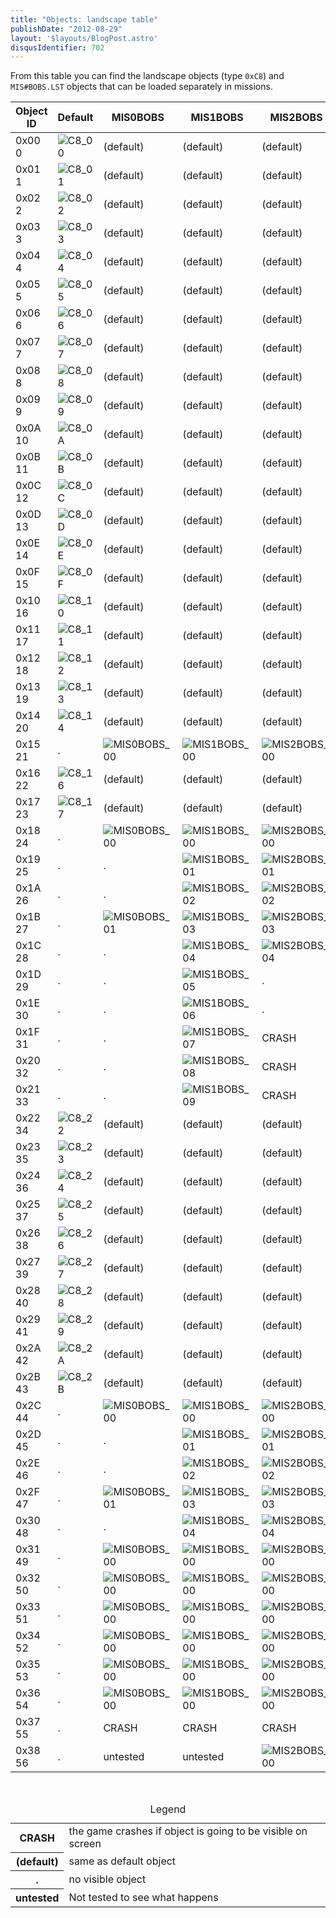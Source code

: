 ```yaml
---
title: "Objects: landscape table"
publishDate: "2012-08-29"
layout: '$layouts/BlogPost.astro'
disqusIdentifier: 702
---
```


From this table you can find the landscape objects (type `0xC8`) and `MIS#BOBS.LST` objects that can be loaded separately in missions.

| Object ID | Default | MIS0BOBS | MIS1BOBS | MIS2BOBS | MIS3BOBS | MIS4BOBS | MIS5BOBS |
| --- | --- | --- | --- | --- | --- | --- | --- |
| 0x00<br>0 | ![](/wp-content/uploads/2012/08/C8_00.png "C8_00") | (default) | (default) | (default) | (default) | (default) | (default) |
| 0x01<br>1 | ![](/wp-content/uploads/2012/08/C8_01.png "C8_01") | (default) | (default) | (default) | (default) | (default) | (default) |
| 0x02<br>2 | ![](/wp-content/uploads/2012/08/C8_02.png "C8_02") | (default) | (default) | (default) | (default) | (default) | (default) |
| 0x03<br>3 | ![](/wp-content/uploads/2012/08/C8_03.png "C8_03") | (default) | (default) | (default) | (default) | (default) | (default) |
| 0x04<br>4 | ![](/wp-content/uploads/2012/08/C8_04.png "C8_04") | (default) | (default) | (default) | (default) | (default) | (default) |
| 0x05<br>5 | ![](/wp-content/uploads/2012/08/C8_05.png "C8_05") | (default) | (default) | (default) | (default) | (default) | (default) |
| 0x06<br>6 | ![](/wp-content/uploads/2012/08/C8_06.png "C8_06") | (default) | (default) | (default) | (default) | (default) | (default) |
| 0x07<br>7 | ![](/wp-content/uploads/2012/08/C8_07.png "C8_07") | (default) | (default) | (default) | (default) | (default) | (default) |
| 0x08<br>8 | ![](/wp-content/uploads/2012/08/C8_08.png "C8_08") | (default) | (default) | (default) | (default) | (default) | (default) |
| 0x09<br>9 | ![](/wp-content/uploads/2012/08/C8_09.png "C8_09") | (default) | (default) | (default) | (default) | (default) | (default) |
| 0x0A<br>10 | ![](/wp-content/uploads/2012/08/C8_0A.png "C8_0A") | (default) | (default) | (default) | (default) | (default) | (default) |
| 0x0B<br>11 | ![](/wp-content/uploads/2012/08/C8_0B.png "C8_0B") | (default) | (default) | (default) | (default) | (default) | (default) |
| 0x0C<br>12 | ![](/wp-content/uploads/2012/08/C8_0C.png "C8_0C") | (default) | (default) | (default) | (default) | (default) | (default) |
| 0x0D<br>13 | ![](/wp-content/uploads/2012/08/C8_0D.png "C8_0D") | (default) | (default) | (default) | (default) | (default) | (default) |
| 0x0E<br>14 | ![](/wp-content/uploads/2012/08/C8_0E.png "C8_0E") | (default) | (default) | (default) | (default) | (default) | (default) |
| 0x0F<br>15 | ![](/wp-content/uploads/2012/08/C8_0F.png "C8_0F") | (default) | (default) | (default) | (default) | (default) | (default) |
| 0x10<br>16 | ![](/wp-content/uploads/2012/08/C8_10.png "C8_10") | (default) | (default) | (default) | (default) | (default) | (default) |
| 0x11<br>17 | ![](/wp-content/uploads/2012/08/C8_11.png "C8_11") | (default) | (default) | (default) | (default) | (default) | (default) |
| 0x12<br>18 | ![](/wp-content/uploads/2012/08/C8_12.png "C8_12") | (default) | (default) | (default) | (default) | (default) | (default) |
| 0x13<br>19 | ![](/wp-content/uploads/2012/08/C8_13.png "C8_13") | (default) | (default) | (default) | (default) | (default) | (default) |
| 0x14<br>20 | ![](/wp-content/uploads/2012/08/C8_14.png "C8_14") | (default) | (default) | (default) | (default) | (default) | (default) |
| 0x15<br>21 | . | ![](/wp-content/uploads/2012/08/MIS0BOBS_00.png "MIS0BOBS_00") | ![](/wp-content/uploads/2012/08/MIS1BOBS_00.png "MIS1BOBS_00") | ![](/wp-content/uploads/2012/08/MIS2BOBS_00.png "MIS2BOBS_00") | ![](/wp-content/uploads/2012/08/MIS3BOBS_00.png "MIS3BOBS_00") | ![](/wp-content/uploads/2012/08/MIS4BOBS_00.png "MIS4BOBS_00") | ![](/wp-content/uploads/2012/08/MIS5BOBS_00.png "MIS5BOBS_00") |
| 0x16<br>22 | ![](/wp-content/uploads/2012/08/C8_16.png "C8_16") | (default) | (default) | (default) | (default) | (default) | (default) |
| 0x17<br>23 | ![](/wp-content/uploads/2012/08/C8_17.png "C8_17") | (default) | (default) | (default) | (default) | (default) | (default) |
| 0x18<br>24 | . | ![](/wp-content/uploads/2012/08/MIS0BOBS_00.png "MIS0BOBS_00") | ![](/wp-content/uploads/2012/08/MIS1BOBS_00.png "MIS1BOBS_00") | ![](/wp-content/uploads/2012/08/MIS2BOBS_00.png "MIS2BOBS_00") | ![](/wp-content/uploads/2012/08/MIS3BOBS_00.png "MIS3BOBS_00") | ![](/wp-content/uploads/2012/08/MIS4BOBS_00.png "MIS4BOBS_00") | ![](/wp-content/uploads/2012/08/MIS5BOBS_00.png "MIS5BOBS_00") |
| 0x19<br>25 | . | . | ![](/wp-content/uploads/2012/08/MIS1BOBS_01.png "MIS1BOBS_01") | ![](/wp-content/uploads/2012/08/MIS2BOBS_01.png "MIS2BOBS_01") | . | . | ![](/wp-content/uploads/2012/08/MIS5BOBS_01.png "MIS5BOBS_01") |
| 0x1A<br>26 | . | . | ![](/wp-content/uploads/2012/08/MIS1BOBS_02.png "MIS1BOBS_02") | ![](/wp-content/uploads/2012/08/MIS2BOBS_02.png "MIS2BOBS_02") | . | . | ![](/wp-content/uploads/2012/08/MIS5BOBS_02.png "MIS5BOBS_02") |
| 0x1B<br>27 | . | ![](/wp-content/uploads/2012/08/MIS0BOBS_01.png "MIS0BOBS_01") | ![](/wp-content/uploads/2012/08/MIS1BOBS_03.png "MIS1BOBS_03") | ![](/wp-content/uploads/2012/08/MIS2BOBS_03.png "MIS2BOBS_03") | . | . | ![](/wp-content/uploads/2012/08/MIS5BOBS_03.png "MIS5BOBS_03") |
| 0x1C<br>28 | . | . | ![](/wp-content/uploads/2012/08/MIS1BOBS_04.png "MIS1BOBS_04") | ![](/wp-content/uploads/2012/08/MIS2BOBS_04.png "MIS2BOBS_04") | . | . | . |
| 0x1D<br>29 | . | . | ![](/wp-content/uploads/2012/08/MIS1BOBS_05.png "MIS1BOBS_05") | . | . | . | . |
| 0x1E<br>30 | . | . | ![](/wp-content/uploads/2012/08/MIS1BOBS_06.png "MIS1BOBS_06") | . | . | . | . |
| 0x1F<br>31 | . | . | ![](/wp-content/uploads/2012/08/MIS1BOBS_07.png "MIS1BOBS_07") | CRASH | CRASH | CRASH | CRASH |
| 0x20<br>32 | . | . | ![](/wp-content/uploads/2012/08/MIS1BOBS_08.png "MIS1BOBS_08") | CRASH | CRASH | CRASH | CRASH |
| 0x21<br>33 | . | . | ![](/wp-content/uploads/2012/08/MIS1BOBS_09.png "MIS1BOBS_09") | CRASH | CRASH | CRASH | CRASH |
| 0x22<br>34 | ![](/wp-content/uploads/2012/08/C8_22.png "C8_22") | (default) | (default) | (default) | (default) | (default) | (default) |
| 0x23<br>35 | ![](/wp-content/uploads/2012/08/C8_23.png "C8_23") | (default) | (default) | (default) | (default) | (default) | (default) |
| 0x24<br>36 | ![](/wp-content/uploads/2012/08/C8_24.png "C8_24") | (default) | (default) | (default) | (default) | (default) | (default) |
| 0x25<br>37 | ![](/wp-content/uploads/2012/08/C8_25.png "C8_25") | (default) | (default) | (default) | (default) | (default) | (default) |
| 0x26<br>38 | ![](/wp-content/uploads/2012/08/C8_26.png "C8_26") | (default) | (default) | (default) | (default) | (default) | (default) |
| 0x27<br>39 | ![](/wp-content/uploads/2012/08/C8_27.png "C8_27") | (default) | (default) | (default) | (default) | (default) | (default) |
| 0x28<br>40 | ![](/wp-content/uploads/2012/08/C8_28.png "C8_28") | (default) | (default) | (default) | (default) | (default) | (default) |
| 0x29<br>41 | ![](/wp-content/uploads/2012/08/C8_29.png "C8_29") | (default) | (default) | (default) | (default) | (default) | (default) |
| 0x2A<br>42 | ![](/wp-content/uploads/2012/08/C8_2A.png "C8_2A") | (default) | (default) | (default) | (default) | (default) | (default) |
| 0x2B<br>43 | ![](/wp-content/uploads/2012/08/C8_2B.png "C8_2B") | (default) | (default) | (default) | (default) | (default) | (default) |
| 0x2C<br>44 | . | ![](/wp-content/uploads/2012/08/MIS0BOBS_00.png "MIS0BOBS_00") | ![](/wp-content/uploads/2012/08/MIS1BOBS_00.png "MIS1BOBS_00") | ![](/wp-content/uploads/2012/08/MIS2BOBS_00.png "MIS2BOBS_00") | ![](/wp-content/uploads/2012/08/MIS3BOBS_00.png "MIS3BOBS_00") | ![](/wp-content/uploads/2012/08/MIS4BOBS_00.png "MIS4BOBS_00") | ![](/wp-content/uploads/2012/08/MIS5BOBS_00.png "MIS5BOBS_00") |
| 0x2D<br>45 | . | . | ![](/wp-content/uploads/2012/08/MIS1BOBS_01.png "MIS1BOBS_01") | ![](/wp-content/uploads/2012/08/MIS2BOBS_01.png "MIS2BOBS_01") | . | . | ![](/wp-content/uploads/2012/08/MIS5BOBS_01.png "MIS5BOBS_01") |
| 0x2E<br>46 | . | . | ![](/wp-content/uploads/2012/08/MIS1BOBS_02.png "MIS1BOBS_02") | ![](/wp-content/uploads/2012/08/MIS2BOBS_02.png "MIS2BOBS_02") | . | . | ![](/wp-content/uploads/2012/08/MIS5BOBS_02.png "MIS5BOBS_02") |
| 0x2F<br>47 | . | ![](/wp-content/uploads/2012/08/MIS0BOBS_01.png "MIS0BOBS_01") | ![](/wp-content/uploads/2012/08/MIS1BOBS_03.png "MIS1BOBS_03") | ![](/wp-content/uploads/2012/08/MIS2BOBS_03.png "MIS2BOBS_03") | . | . | ![](/wp-content/uploads/2012/08/MIS5BOBS_03.png "MIS5BOBS_03") |
| 0x30<br>48 | . | . | ![](/wp-content/uploads/2012/08/MIS1BOBS_04.png "MIS1BOBS_04") | ![](/wp-content/uploads/2012/08/MIS2BOBS_04.png "MIS2BOBS_04") | . | . | . |
| 0x31<br>49 | . | ![](/wp-content/uploads/2012/08/MIS0BOBS_00.png "MIS0BOBS_00") | ![](/wp-content/uploads/2012/08/MIS1BOBS_00.png "MIS1BOBS_00") | ![](/wp-content/uploads/2012/08/MIS2BOBS_00.png "MIS2BOBS_00") | ![](/wp-content/uploads/2012/08/MIS3BOBS_00.png "MIS3BOBS_00") | ![](/wp-content/uploads/2012/08/MIS4BOBS_00.png "MIS4BOBS_00") | ![](/wp-content/uploads/2012/08/MIS5BOBS_00.png "MIS5BOBS_00") |
| 0x32<br>50 | . | ![](/wp-content/uploads/2012/08/MIS0BOBS_00.png "MIS0BOBS_00") | ![](/wp-content/uploads/2012/08/MIS1BOBS_00.png "MIS1BOBS_00") | ![](/wp-content/uploads/2012/08/MIS2BOBS_00.png "MIS2BOBS_00") | ![](/wp-content/uploads/2012/08/MIS3BOBS_00.png "MIS3BOBS_00") | ![](/wp-content/uploads/2012/08/MIS4BOBS_00.png "MIS4BOBS_00") | ![](/wp-content/uploads/2012/08/MIS5BOBS_00.png "MIS5BOBS_00") |
| 0x33<br>51 | . | ![](/wp-content/uploads/2012/08/MIS0BOBS_00.png "MIS0BOBS_00") | ![](/wp-content/uploads/2012/08/MIS1BOBS_00.png "MIS1BOBS_00") | ![](/wp-content/uploads/2012/08/MIS2BOBS_00.png "MIS2BOBS_00") | ![](/wp-content/uploads/2012/08/MIS3BOBS_00.png "MIS3BOBS_00") | ![](/wp-content/uploads/2012/08/MIS4BOBS_00.png "MIS4BOBS_00") | ![](/wp-content/uploads/2012/08/MIS5BOBS_00.png "MIS5BOBS_00") |
| 0x34<br>52 | . | ![](/wp-content/uploads/2012/08/MIS0BOBS_00.png "MIS0BOBS_00") | ![](/wp-content/uploads/2012/08/MIS1BOBS_00.png "MIS1BOBS_00") | ![](/wp-content/uploads/2012/08/MIS2BOBS_00.png "MIS2BOBS_00") | ![](/wp-content/uploads/2012/08/MIS3BOBS_00.png "MIS3BOBS_00") | ![](/wp-content/uploads/2012/08/MIS4BOBS_00.png "MIS4BOBS_00") | ![](/wp-content/uploads/2012/08/MIS5BOBS_00.png "MIS5BOBS_00") |
| 0x35<br>53 | . | ![](/wp-content/uploads/2012/08/MIS0BOBS_00.png "MIS0BOBS_00") | ![](/wp-content/uploads/2012/08/MIS1BOBS_00.png "MIS1BOBS_00") | ![](/wp-content/uploads/2012/08/MIS2BOBS_00.png "MIS2BOBS_00") | ![](/wp-content/uploads/2012/08/MIS3BOBS_00.png "MIS3BOBS_00") | ![](/wp-content/uploads/2012/08/MIS4BOBS_00.png "MIS4BOBS_00") | ![](/wp-content/uploads/2012/08/MIS5BOBS_00.png "MIS5BOBS_00") |
| 0x36<br>54 | . | ![](/wp-content/uploads/2012/08/MIS0BOBS_00.png "MIS0BOBS_00") | ![](/wp-content/uploads/2012/08/MIS1BOBS_00.png "MIS1BOBS_00") | ![](/wp-content/uploads/2012/08/MIS2BOBS_00.png "MIS2BOBS_00") | ![](/wp-content/uploads/2012/08/MIS3BOBS_00.png "MIS3BOBS_00") | ![](/wp-content/uploads/2012/08/MIS4BOBS_00.png "MIS4BOBS_00") | ![](/wp-content/uploads/2012/08/MIS5BOBS_00.png "MIS5BOBS_00") |
| 0x37<br>55 | . | CRASH | CRASH | CRASH | CRASH | CRASH | CRASH |
| 0x38<br>56 | . | untested | untested | ![](/wp-content/uploads/2012/08/MIS2BOBS_00.png "MIS2BOBS_00") | CRASH | CRASH | CRASH |

 

<table><caption>Legend</caption><tbody><tr><th>CRASH</th><td>the game crashes if object is going to be visible on screen</td></tr><tr><th>(default)</th><td>same as default object</td></tr><tr><th>.</th><td>no visible object</td></tr><tr><th>untested</th><td>Not tested to see what happens</td></tr></tbody></table>
